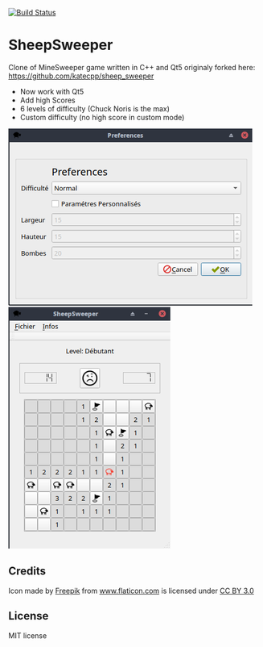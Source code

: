 [![Build Status](https://travis-ci.org/Antidote1911/SheepSweeper.svg?branch=master)](https://travis-ci.org/Antidote1911/SheepSweeper)
# SheepSweeper
Clone of MineSweeper game written in C++ and Qt5 originaly
forked here:
https://github.com/katecpp/sheep_sweeper

- Now work with Qt5
- Add high Scores
- 6 levels of difficulty (Chuck Noris is the max)
- Custom difficulty (no high score in custom mode)

<img src='https://github.com/Antidote1911/SheepSweeper/blob/master/doc/screen1.png?raw=true'/>
<img src='https://github.com/Antidote1911/SheepSweeper/blob/master/doc/screen2.png?raw=true'/>

## Credits
Icon made by <a href="http://www.freepik.com" title="Freepik">Freepik</a> from <a href="http://www.flaticon.com" title="Flaticon">www.flaticon.com</a> is licensed under <a href="http://creativecommons.org/licenses/by/3.0/" title="Creative Commons BY 3.0">CC BY 3.0</a>

## License
MIT license
